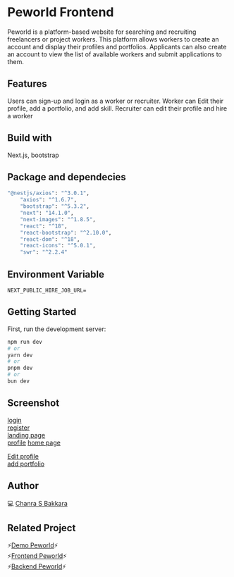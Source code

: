 
# Peworld Frontend
Peworld is a platform-based website for searching and recruiting freelancers or project workers. This platform allows workers to create an account and display their profiles and portfolios. Applicants can also create an account to view the list of available workers and submit applications to them.

## Features
Users can sign-up and login as a worker or recruiter. Worker can Edit their profile, add a portfolio, and add skill.
Recruiter can edit their profile and hire a worker

## Build with
Next.js, bootstrap

## Package and dependecies
```bash
"@nestjs/axios": "^3.0.1",
    "axios": "^1.6.7",
    "bootstrap": "^5.3.2",
    "next": "14.1.0",
    "next-images": "^1.8.5",
    "react": "^18",
    "react-bootstrap": "^2.10.0",
    "react-dom": "^18",
    "react-icons": "^5.0.1",
    "swr": "^2.2.4"
```
## Environment Variable
```dash
NEXT_PUBLIC_HIRE_JOB_URL=
```
## Getting Started

First, run the development server:

```bash
npm run dev
# or
yarn dev
# or
pnpm dev
# or
bun dev
```

## Screenshot
[login](https://github.com/ChanraSB/next-HireJob/assets/151555550/01d4dd2e-0a3c-4009-b1de-632693c6a9d3) <br>
[register](https://github.com/ChanraSB/next-HireJob/assets/151555550/71b0a580-509e-48d2-825c-b5f1bd9b9d81) <br>
[landing page](https://github.com/ChanraSB/next-HireJob/assets/151555550/469954b0-29e0-4a3a-8bbe-7ca16ec58e3b) <br>
[profile](https://github.com/ChanraSB/next-HireJob/assets/151555550/180354e5-18d9-4299-8297-bbedef0a9ef9)
[home page](https://private-user-images.githubusercontent.com/151555550/307235698-73d51cd0-1be9-4d76-97ba-6a9129a5c3cb.png?jwt=eyJhbGciOiJIUzI1NiIsInR5cCI6IkpXVCJ9.eyJpc3MiOiJnaXRodWIuY29tIiwiYXVkIjoicmF3LmdpdGh1YnVzZXJjb250ZW50LmNvbSIsImtleSI6ImtleTUiLCJleHAiOjE3MDg2Njk0ODUsIm5iZiI6MTcwODY2OTE4NSwicGF0aCI6Ii8xNTE1NTU1NTAvMzA3MjM1Njk4LTczZDUxY2QwLTFiZTktNGQ3Ni05N2JhLTZhOTEyOWE1YzNjYi5wbmc_WC1BbXotQWxnb3JpdGhtPUFXUzQtSE1BQy1TSEEyNTYmWC1BbXotQ3JlZGVudGlhbD1BS0lBVkNPRFlMU0E1M1BRSzRaQSUyRjIwMjQwMjIzJTJGdXMtZWFzdC0xJTJGczMlMkZhd3M0X3JlcXVlc3QmWC1BbXotRGF0ZT0yMDI0MDIyM1QwNjE5NDVaJlgtQW16LUV4cGlyZXM9MzAwJlgtQW16LVNpZ25hdHVyZT01NjJlZWJkNzViNDdlNTRiMGI5YjVhYzBmNDUwMmY2N2MwM2E5MDM2OWEzOGU4MGYxZDZkNzdjYWY4MDI5MjdlJlgtQW16LVNpZ25lZEhlYWRlcnM9aG9zdCZhY3Rvcl9pZD0wJmtleV9pZD0wJnJlcG9faWQ9MCJ9.tKxjmQoWDAb-5x7w40jUopoHqpMMHpnt7WAhVzu6uvE) <br>

[Edit profile](https://private-user-images.githubusercontent.com/151555550/307235781-9b895716-cb5d-4a59-8f32-cda2783a1e3e.png?jwt=eyJhbGciOiJIUzI1NiIsInR5cCI6IkpXVCJ9.eyJpc3MiOiJnaXRodWIuY29tIiwiYXVkIjoicmF3LmdpdGh1YnVzZXJjb250ZW50LmNvbSIsImtleSI6ImtleTUiLCJleHAiOjE3MDg2Njk0ODUsIm5iZiI6MTcwODY2OTE4NSwicGF0aCI6Ii8xNTE1NTU1NTAvMzA3MjM1NzgxLTliODk1NzE2LWNiNWQtNGE1OS04ZjMyLWNkYTI3ODNhMWUzZS5wbmc_WC1BbXotQWxnb3JpdGhtPUFXUzQtSE1BQy1TSEEyNTYmWC1BbXotQ3JlZGVudGlhbD1BS0lBVkNPRFlMU0E1M1BRSzRaQSUyRjIwMjQwMjIzJTJGdXMtZWFzdC0xJTJGczMlMkZhd3M0X3JlcXVlc3QmWC1BbXotRGF0ZT0yMDI0MDIyM1QwNjE5NDVaJlgtQW16LUV4cGlyZXM9MzAwJlgtQW16LVNpZ25hdHVyZT02MTU4ZjliNmQ5MzQ1ZjQ4ODE4MjkyYjA2YTRkNjIxYWY0MzI3YjQ3MTMyNjI2ZDEzMDNlYzU1MjNjMzgyMWIxJlgtQW16LVNpZ25lZEhlYWRlcnM9aG9zdCZhY3Rvcl9pZD0wJmtleV9pZD0wJnJlcG9faWQ9MCJ9.sM6SEbNiWnfKLtQSsQ1Fqthph8THLYWNjnR7Vb2Mi34) <br>
[add portfolio](https://private-user-images.githubusercontent.com/151555550/307235796-0d6c5225-0533-47b1-bef2-0dac4331c877.png?jwt=eyJhbGciOiJIUzI1NiIsInR5cCI6IkpXVCJ9.eyJpc3MiOiJnaXRodWIuY29tIiwiYXVkIjoicmF3LmdpdGh1YnVzZXJjb250ZW50LmNvbSIsImtleSI6ImtleTUiLCJleHAiOjE3MDg2Njk0ODUsIm5iZiI6MTcwODY2OTE4NSwicGF0aCI6Ii8xNTE1NTU1NTAvMzA3MjM1Nzk2LTBkNmM1MjI1LTA1MzMtNDdiMS1iZWYyLTBkYWM0MzMxYzg3Ny5wbmc_WC1BbXotQWxnb3JpdGhtPUFXUzQtSE1BQy1TSEEyNTYmWC1BbXotQ3JlZGVudGlhbD1BS0lBVkNPRFlMU0E1M1BRSzRaQSUyRjIwMjQwMjIzJTJGdXMtZWFzdC0xJTJGczMlMkZhd3M0X3JlcXVlc3QmWC1BbXotRGF0ZT0yMDI0MDIyM1QwNjE5NDVaJlgtQW16LUV4cGlyZXM9MzAwJlgtQW16LVNpZ25hdHVyZT1hN2E0OGQ5NTUwNGY0YTIxNjNiOTdiNjFlOWQyMWNlZTg5YThjNmRkMzA3ZGQ4Y2Y3ODdlNDBjZjQzN2NlOTkzJlgtQW16LVNpZ25lZEhlYWRlcnM9aG9zdCZhY3Rvcl9pZD0wJmtleV9pZD0wJnJlcG9faWQ9MCJ9.QnfuwtdhMRH2cyTswEfI9O0TnH0VO9imgNrilfCtNx0)
## Author
💻 [Chanra S Bakkara](https://github.com/ChanraSB)

## Related Project
⚡[Demo Peworld](https://next-hire-job.vercel.app/)⚡<br>
⚡[Frontend Peworld](https://github.com/ChanraSB/next-HireJob)⚡<br>
⚡[Backend Peworld](https://github.com/ChanraSB/fwm17-be-peword)⚡
